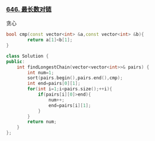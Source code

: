 ### [646. 最长数对链](https://leetcode-cn.com/problems/maximum-length-of-pair-chain/)

贪心

```c++
bool cmp(const vector<int> &a,const vector<int> &b){
        return a[1]<b[1];
}

class Solution {
public:
    int findLongestChain(vector<vector<int>>& pairs) {
        int num=1;
        sort(pairs.begin(),pairs.end(),cmp);
        int end=pairs[0][1];
        for(int i=1;i<pairs.size();++i){
            if(pairs[i][0]>end){
                num++;
                end=pairs[i][1];
            }
        }
        return num;
    }
};
```

